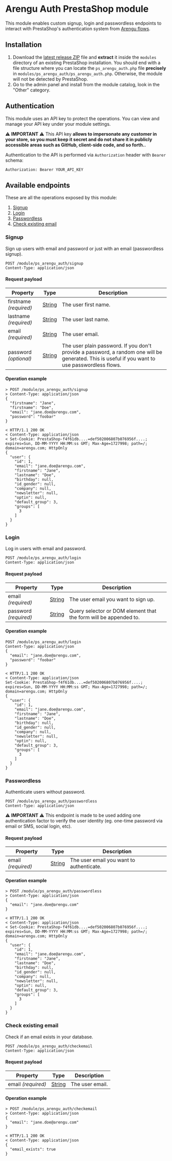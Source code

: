 # Arengu Auth PrestaShop module
This module enables custom signup, login and passwordless endpoints to interact with PrestaShop's authentication system from [Arengu flows](https://www.arengu.com/flows/).

## Installation
1. Download the [latest release ZIP](./releases/latest) file and **extract** it inside the `modules` directory of an existing PrestaShop installation. You should end with a file structure where you can locate the `ps_arengu_auth.php` file **precisely** in `modules/ps_arengu_auth/ps_arengu_auth.php`. Otherwise, the module will not be detected by PrestaShop.
2. Go to the admin panel and install from the module catalog, look in the "Other" category.

## Authentication

This module uses an API key to protect the operations. You can view and manage your API key under your module settings.

⚠️ **IMPORTANT** ⚠️ This API key **allows to impersonate any customer in your store, so you must keep it secret and do not share it in publicly accessible areas such as GitHub, client-side code, and so forth..**

Authentication to the API is performed via `Authorization` header with `Bearer` schema:

```
Authorization: Bearer YOUR_API_KEY
```

## Available endpoints

These are all the operations exposed by this module:

1. [Signup](#signup)
2. [Login](#login)
3. [Passwordless](#passwordless)
4. [Check existing email](#check-existing-email)

### Signup

Sign up users with email and password or just with an email (passwordless signup).

```
POST /module/ps_arengu_auth/signup
Content-Type: application/json
```

#### Request payload

| Property | Type | Description |
| ------ | ------ | ------ |
| firstname _(required)_| [String](https://developer.mozilla.org/en-US/docs/Web/JavaScript/Reference/Global_Objects/String) | The user first name. |
| lastname _(required)_| [String](https://developer.mozilla.org/en-US/docs/Web/JavaScript/Reference/Global_Objects/String) | The user last name. |
| email _(required)_| [String](https://developer.mozilla.org/en-US/docs/Web/JavaScript/Reference/Global_Objects/String) | The user email. |
| password _(optional)_ | [String](https://developer.mozilla.org/en-US/docs/Web/JavaScript/Reference/Global_Objects/String) | The user plain password. If you don't provide a password, a random one will be generated. This is useful if you want to use passwordless flows. |


#### Operation example
```
> POST /module/ps_arengu_auth/signup
> Content-Type: application/json
{
  "firstname": "Jane",
  "firstname": "Doe",
  "email": "jane.doe@arengu.com",
  "password": "foobar"
}

< HTTP/1.1 200 OK
< Content-Type: application/json
< Set-Cookie: PrestaShop-f4f61db....=def502006807b076956f....; expires=Sun, DD-MM-YYYY HH:MM:ss GMT; Max-Age=1727998; path=/; domain=arengu.com; HttpOnly
{
  "user": {
    "id": 1,
    "email": "jane.doe@arengu.com",
    "firstname": "Jane",
    "lastname": "Doe",
    "birthday": null,
    "id_gender": null,
    "company": null,
    "newsletter": null,
    "optin": null,
    "default_group": 3,
    "groups": [
      3
    ]
  }
}
```

### Login

Log in users with email and password.

```
POST /module/ps_arengu_auth/login
Content-Type: application/json
```

#### Request payload

| Property | Type | Description |
| ------ | ------ | ------ |
| email _(required)_| [String](https://developer.mozilla.org/en-US/docs/Web/JavaScript/Reference/Global_Objects/String) | The user email you want to sign up. |
| password _(required)_ | [String](https://developer.mozilla.org/en-US/docs/Web/JavaScript/Reference/Global_Objects/String) | Query selector or DOM element that the form will be appended to. |

#### Operation example

```
POST /module/ps_arengu_auth/login
Content-Type: application/json
{
  "email": "jane.doe@arengu.com",
  "password": "foobar"
}

< HTTP/1.1 200 OK
< Content-Type: application/json
Set-Cookie: PrestaShop-f4f61db....=def502006807b076956f....; expires=Sun, DD-MM-YYYY HH:MM:ss GMT; Max-Age=1727998; path=/; domain=arengu.com; HttpOnly
{
  "user": {
    "id": 1,
    "email": "jane.doe@arengu.com",
    "firstname": "Jane",
    "lastname": "Doe",
    "birthday": null,
    "id_gender": null,
    "company": null,
    "newsletter": null,
    "optin": null,
    "default_group": 3,
    "groups": [
      3
    ]
  }
}
```

### Passwordless

Authenticate users without password.

```
POST /module/ps_arengu_auth/passwordless
Content-Type: application/json
```

⚠️ **IMPORTANT** ⚠️ This endpoint is made to be used adding one authentication factor to verify the user identity (eg. one-time password via email or SMS, social login, etc).

#### Request payload

| Property | Type | Description |
| ------ | ------ | ------ |
| email _(required)_| [String](https://developer.mozilla.org/en-US/docs/Web/JavaScript/Reference/Global_Objects/String) | The user email you want to authenticate. |

#### Operation example
```
> POST /module/ps_arengu_auth/passwordless
> Content-Type: application/json
{
  "email": "jane.doe@arengu.com"
}

< HTTP/1.1 200 OK
< Content-Type: application/json
< Set-Cookie: PrestaShop-f4f61db....=def502006807b076956f....; expires=Sun, DD-MM-YYYY HH:MM:ss GMT; Max-Age=1727998; path=/; domain=arengu.com; HttpOnly
{
  "user": {
    "id": 1,
    "email": "jane.doe@arengu.com",
    "firstname": "Jane",
    "lastname": "Doe",
    "birthday": null,
    "id_gender": null,
    "company": null,
    "newsletter": null,
    "optin": null,
    "default_group": 3,
    "groups": [
      3
    ]
  }
}
```

### Check existing email

Check if an email exists in your database.

```
POST /module/ps_arengu_auth/checkemail
Content-Type: application/json
```

#### Request payload

| Property | Type | Description |
| ------ | ------ | ------ |
| email _(required)_| [String](https://developer.mozilla.org/en-US/docs/Web/JavaScript/Reference/Global_Objects/String) | The user email. |

#### Operation example
```
> POST /module/ps_arengu_auth/checkemail
> Content-Type: application/json
{
  "email": "jane.doe@arengu.com"
}

< HTTP/1.1 200 OK
< Content-Type: application/json
{
  "email_exists": true
}
```

